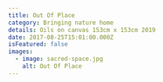 ```yaml
---
title: Out Of Place
category: Bringing nature home
details: Oils on canvas 153cm x 153cm 2019
date: 2017-08-25T15:01:00.000Z
isFeatured: false
images:
  - image: sacred-space.jpg
    alt: Out Of Place
---
```

